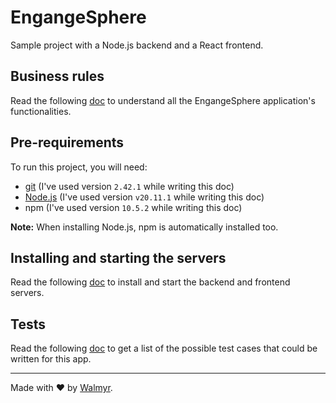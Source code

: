 # EngangeSphere

Sample project with a Node.js backend and a React frontend.

## Business rules

Read the following [doc](./docs/Requirements.md) to understand all the EngangeSphere application's functionalities.

## Pre-requirements

To run this project, you will need:

- [git](https://git-scm.com/downloads) (I've used version `2.42.1` while writing this doc)
- [Node.js](https://nodejs.org/en/) (I've used version `v20.11.1` while writing this doc)
- npm (I've used version `10.5.2` while writing this doc)

**Note:** When installing Node.js, npm is automatically installed too.

## Installing and starting the servers

Read the following [doc](./docs/TestEnvironment.md) to install and start the backend and frontend servers.

## Tests

Read the following [doc](./docs/TestCases.md) to get a list of the possible test cases that could be written for this app.

___

Made with ❤️ by [Walmyr](https://walmyr.dev).
